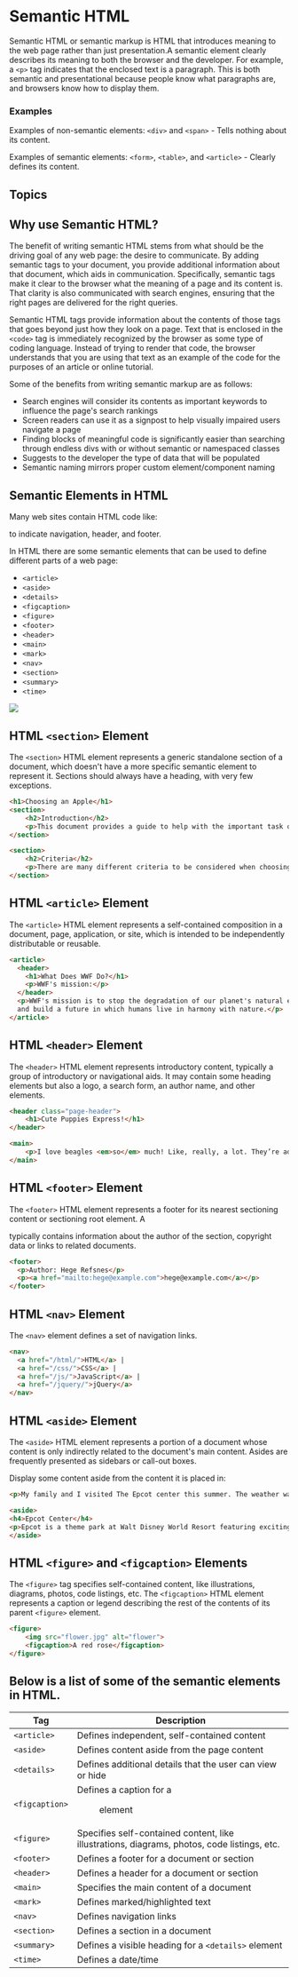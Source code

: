 # Semantic HTML

Semantic HTML or semantic markup is HTML that introduces meaning to the web page rather than just presentation.A semantic element clearly describes its meaning to both the browser and the developer.
For example, a ```<p>``` tag indicates that the enclosed text is a paragraph. This is both semantic and presentational because people know what paragraphs are, and browsers know how to display them.

### Examples
Examples of non-semantic elements: ```<div>``` and ```<span>``` - Tells nothing about its content.

Examples of semantic elements: ```<form>```, ```<table>```, and ```<article>``` - Clearly defines its content.
## Topics

## Why use Semantic HTML?

The benefit of writing semantic HTML stems from what should be the driving goal of any web page: the desire to communicate. By adding semantic tags to your document, you provide additional information about that document, which aids in communication. Specifically, semantic tags make it clear to the browser what the meaning of a page and its content is. That clarity is also communicated with search engines, ensuring that the right pages are delivered for the right queries.

Semantic HTML tags provide information about the contents of those tags that goes beyond just how they look on a page. Text that is enclosed in the ```<code>``` tag is immediately recognized by the browser as some type of coding language. Instead of trying to render that code, the browser understands that you are using that text as an example of the code for the purposes of an article or online tutorial.

Some of the benefits from writing semantic markup are as follows:
- Search engines will consider its contents as important keywords to influence the page's search rankings 
- Screen readers can use it as a signpost to help visually impaired users navigate a page
- Finding blocks of meaningful code is significantly easier than searching through endless divs with or without semantic or namespaced classes
- Suggests to the developer the type of data that will be populated
- Semantic naming mirrors proper custom element/component naming

## Semantic Elements in HTML

Many web sites contain HTML code like: <div id="nav"> <div class="header"> <div id="footer"> to indicate navigation, header, and footer.

In HTML there are some semantic elements that can be used to define different parts of a web page:  
- ```<article>```
- ```<aside>```
- ```<details>```
- ```<figcaption>```
- ```<figure>```
- ```<footer>```
- ```<header>```
- ```<main>```
- ```<mark>```
- ```<nav>```
- ```<section>```
- ```<summary>```
- ```<time>```

<img src="https://user-images.githubusercontent.com/84666741/134252097-2d8852dd-4c97-4866-a9a4-41295a56b8a1.png">

## HTML ```<section>``` Element
The ```<section>``` HTML element represents a generic standalone section of a document, which doesn't have a more specific semantic element to represent it. Sections should always have a heading, with very few exceptions.
```html
<h1>Choosing an Apple</h1>
<section>
    <h2>Introduction</h2>
    <p>This document provides a guide to help with the important task of choosing the correct Apple.</p>
</section>

<section>
    <h2>Criteria</h2>
    <p>There are many different criteria to be considered when choosing an Apple — size, color, firmness, sweetness, tartness...</p>
</section>

```

## HTML ```<article>``` Element
The ```<article>``` HTML element represents a self-contained composition in a document, page, application, or site, which is intended to be independently distributable or reusable.
```html
<article>
  <header>
    <h1>What Does WWF Do?</h1>
    <p>WWF's mission:</p>
  </header>
  <p>WWF's mission is to stop the degradation of our planet's natural environment,
  and build a future in which humans live in harmony with nature.</p>
</article>
```

## HTML ```<header>``` Element
The ```<header>``` HTML element represents introductory content, typically a group of introductory or navigational aids. It may contain some heading elements but also a logo, a search form, an author name, and other elements.
```html
<header class="page-header">
    <h1>Cute Puppies Express!</h1>
</header>

<main>
    <p>I love beagles <em>so</em> much! Like, really, a lot. They’re adorable and their ears are so, so snuggly soft!</p>
</main>
```

## HTML ```<footer>``` Element
The ```<footer>``` HTML element represents a footer for its nearest sectioning content or sectioning root element. A <footer> typically contains information about the author of the section, copyright data or links to related documents.
```html
<footer>
  <p>Author: Hege Refsnes</p>
  <p><a href="mailto:hege@example.com">hege@example.com</a></p>
</footer>
```

## HTML ```<nav>``` Element
The ```<nav>``` element defines a set of navigation links.
```html
<nav>
  <a href="/html/">HTML</a> |
  <a href="/css/">CSS</a> |
  <a href="/js/">JavaScript</a> |
  <a href="/jquery/">jQuery</a>
</nav>
```
## HTML ```<aside>``` Element
The ```<aside>``` HTML element represents a portion of a document whose content is only indirectly related to the document's main content. Asides are frequently presented as sidebars or call-out boxes.

Display some content aside from the content it is placed in:

```html
<p>My family and I visited The Epcot center this summer. The weather was nice, and Epcot was amazing! I had a great summer together with my family!</p>

<aside>
<h4>Epcot Center</h4>
<p>Epcot is a theme park at Walt Disney World Resort featuring exciting attractions, international pavilions, award-winning fireworks and seasonal special events.</p>
</aside>
```

## HTML ```<figure>``` and ```<figcaption>``` Elements
The ```<figure>``` tag specifies self-contained content, like illustrations, diagrams, photos, code listings, etc.
The ```<figcaption>``` HTML element represents a caption or legend describing the rest of the contents of its parent ```<figure>``` element.

```html
<figure>
    <img src="flower.jpg" alt="flower">
    <figcaption>A red rose</figcaption>
</figure>
```
## Below is a list of some of the semantic elements in HTML.

| Tag  | Description |
| ------------- | ------------- |
| ```<article>```  | Defines independent, self-contained content |
| ```<aside>```  | Defines content aside from the page content  |
| ```<details>```  | Defines additional details that the user can view or hide |
| ```<figcaption>```  | Defines a caption for a <figure> element |
| ```<figure>```  | Specifies self-contained content, like illustrations, diagrams, photos, code listings, etc. |
| ```<footer>```  | Defines a footer for a document or section |
| ```<header>```  | Defines a header for a document or section |
| ```<main>```  | Specifies the main content of a document |
| ```<mark>```  | Defines marked/highlighted text |
| ```<nav>```  | Defines navigation links |
| ```<section>```  | Defines a section in a document |
| ```<summary>```  | Defines a visible heading for a ```<details>``` element |
| ```<time>```  | Defines a date/time |
